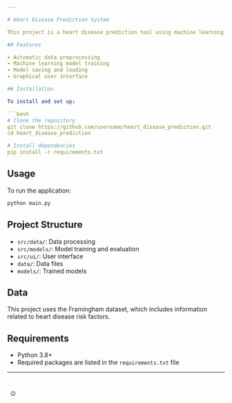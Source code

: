 ```yaml
---

# Heart Disease Prediction System  

This project is a heart disease prediction tool using machine learning. Based on various medical information, it estimates the likelihood of developing heart disease within the next 10 years.  

## Features  

- Automatic data preprocessing  
- Machine learning model training  
- Model saving and loading  
- Graphical user interface  

## Installation  

To install and set up:  

```bash
# Clone the repository
git clone https://github.com/username/heart_disease_prediction.git
cd heart_disease_prediction

# Install dependencies
pip install -r requirements.txt
```

## Usage  

To run the application:  

```bash
python main.py
```

## Project Structure  

- `src/data/`: Data processing  
- `src/models/`: Model training and evaluation  
- `src/ui/`: User interface  
- `data/`: Data files  
- `models/`: Trained models  

## Data  

This project uses the Framingham dataset, which includes information related to heart disease risk factors.  

## Requirements  

- Python 3.8+  
- Required packages are listed in the `requirements.txt` file  

---
```


 😊
